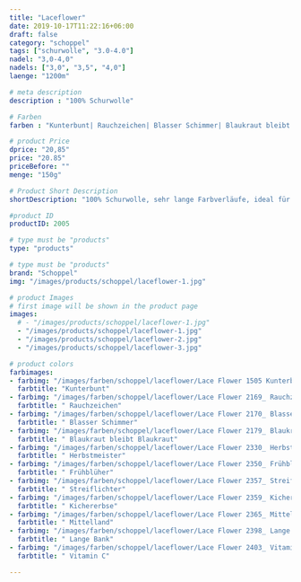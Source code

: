 ```yaml
---
title: "Laceflower"
date: 2019-10-17T11:22:16+06:00
draft: false
category: "schoppel"
tags: ["schurwolle", "3.0-4.0"]
nadel: "3,0-4,0"
nadels: ["3,0", "3,5", "4,0"] 
laenge: "1200m"	

# meta description
description : "100% Schurwolle"

# Farben
farben : "Kunterbunt| Rauchzeichen| Blasser Schimmer| Blaukraut bleibt Blaukraut| Herbstmeister| Frühblüher| Streiflichter| Kichererbse| Mittelland| Lange Bank| Vitamin C"

# product Price
dprice: "20,85"
price: "20.85"
priceBefore: ""
menge: "150g"

# Product Short Description
shortDescription: "100% Schurwolle, sehr lange Farbverläufe, ideal für große Tücher "

#product ID
productID: 2005

# type must be "products"
type: "products"

# type must be "products"
brand: "Schoppel"
img: "/images/products/schoppel/laceflower-1.jpg"   

# product Images
# first image will be shown in the product page
images:
  # - "/images/products/schoppel/laceflower-1.jpg"
  - "/images/products/schoppel/laceflower-1.jpg"
  - "/images/products/schoppel/laceflower-2.jpg"
  - "/images/products/schoppel/laceflower-3.jpg"

# product colors
farbimages:
- farbimg: "/images/farben/schoppel/laceflower/Lace Flower 1505 Kunterbunt.jpg"	
  farbtitle: "Kunterbunt"
- farbimg: "/images/farben/schoppel/laceflower/Lace Flower 2169_ Rauchzeichen.jpg"	
  farbtitle: " Rauchzeichen"
- farbimg: "/images/farben/schoppel/laceflower/Lace Flower 2170_ Blasser Schimmer.jpg"	
  farbtitle: " Blasser Schimmer"
- farbimg: "/images/farben/schoppel/laceflower/Lace Flower 2179_ Blaukraut bleibt Blaukraut.jpg"	
  farbtitle: " Blaukraut bleibt Blaukraut"
- farbimg: "/images/farben/schoppel/laceflower/Lace Flower 2330_ Herbstmeister.jpg"	
  farbtitle: " Herbstmeister"
- farbimg: "/images/farben/schoppel/laceflower/Lace Flower 2350_ Frühblüher.jpg"	
  farbtitle: " Frühblüher"
- farbimg: "/images/farben/schoppel/laceflower/Lace Flower 2357_ Streiflichter.jpg"	
  farbtitle: " Streiflichter"
- farbimg: "/images/farben/schoppel/laceflower/Lace Flower 2359_ Kichererbse.jpg"	
  farbtitle: " Kichererbse"
- farbimg: "/images/farben/schoppel/laceflower/Lace Flower 2365_ Mittelland.jpg"	
  farbtitle: " Mittelland"
- farbimg: "/images/farben/schoppel/laceflower/Lace Flower 2398_ Lange Bank.jpg"	
  farbtitle: " Lange Bank"
- farbimg: "/images/farben/schoppel/laceflower/Lace Flower 2403_ Vitamin C.jpg"	
  farbtitle: " Vitamin C"

---
```



